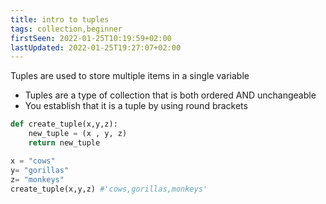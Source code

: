 ```yaml
---
title: intro to tuples
tags: collection,beginner
firstSeen: 2022-01-25T10:19:59+02:00
lastUpdated: 2022-01-25T19:27:07+02:00
---
```


Tuples are used to store multiple items in a single variable

- Tuples are a type of collection that is both ordered AND unchangeable
- You establish that it is a tuple by using round brackets


```py
def create_tuple(x,y,z):
    new_tuple = (x , y, z)
    return new_tuple
```

```py
x = "cows"
y= "gorillas"
z= "monkeys"
create_tuple(x,y,z) #'cows,gorillas,monkeys'
```
